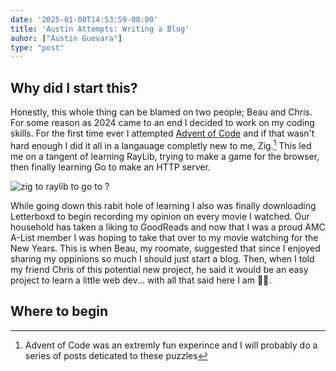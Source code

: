```yaml
---
date: '2025-01-08T14:53:59-08:00'
title: 'Austin Attempts: Writing a Blog'
auhor: ["Austin Guevara"]
type: "post"
---
```

## Why did I start this?

Honestly, this whole thing can be blamed on two people; Beau and Chris.  For some reason as 2024 came to an end I decided to work on my coding skills.  For the first time ever I attempted [Advent of Code](https://adventofcode.com/) and if that wasn't hard enough I did it all in a langauage completly new to me, Zig.[^1] This led me on a tangent of learning RayLib, trying to make a game for the browser, then finally learning Go to make an HTTP server.

<img src="/imgs/writing-a-blog/zig_to_go_v2.png#center" alt="zig to raylib to go to ?">

While going down this rabit hole of learning I also was finally downloading Letterboxd to begin recording my opinion on every movie I watched.  Our household has taken a liking to GoodReads and now that I was a proud AMC A-List member I was hoping to take that over to my movie watching for the New Years.  This is when Beau, my roomate, suggested that since I enjoyed sharing my oppinions so much I should just start a blog.  Then, when I told my friend Chris of this potential new project, he said it would be an easy project to learn a little web dev... with all that said here I am 🤷‍♂️.

## Where to begin



[^1]: Advent of Code was an extremly fun experince and I will probably do a series of posts deticated to these puzzles